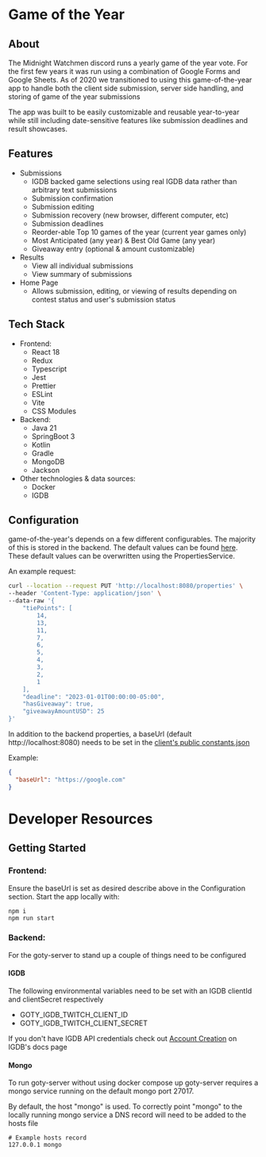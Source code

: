# Game of the Year

## About

The Midnight Watchmen discord runs a yearly game of the year vote. For the first few years it was run using a combination of Google Forms and Google Sheets. As of 2020 we transitioned to using this game-of-the-year app to handle both the client side submission, server side handling, and storing of game of the year submissions

The app was built to be easily customizable and reusable year-to-year while still including date-sensitive features like submission deadlines and result showcases.

## Features

- Submissions
  - IGDB backed game selections using real IGDB data rather than arbitrary text submissions
  - Submission confirmation
  - Submission editing
  - Submission recovery (new browser, different computer, etc)
  - Submission deadlines
  - Reorder-able Top 10 games of the year (current year games only)
  - Most Anticipated (any year) & Best Old Game (any year)
  - Giveaway entry (optional & amount customizable)
- Results
  - View all individual submissions
  - View summary of submissions
- Home Page
  - Allows submission, editing, or viewing of results depending on contest status and user's submission status

## Tech Stack

- Frontend:
  - React 18
  - Redux
  - Typescript
  - Jest
  - Prettier
  - ESLint
  - Vite
  - CSS Modules
- Backend:
  - Java 21
  - SpringBoot 3
  - Kotlin
  - Gradle
  - MongoDB
  - Jackson
- Other technologies & data sources:
  - Docker
  - IGDB

## Configuration

game-of-the-year's depends on a few different configurables. The majority of this is stored in the backend. The default values can be found [here](https://github.com/aleinin/game-of-the-year/blob/main/goty-server/src/main/resources/application.yml). These default values can be overwritten using the PropertiesService.

An example request:

```bash
curl --location --request PUT 'http://localhost:8080/properties' \
--header 'Content-Type: application/json' \
--data-raw '{
    "tiePoints": [
        14,
        13,
        11,
        7,
        6,
        5,
        4,
        3,
        2,
        1
    ],
    "deadline": "2023-01-01T00:00:00-05:00",
    "hasGiveaway": true,
    "giveawayAmountUSD": 25
}'
```

In addition to the backend properties, a baseUrl (default http://localhost:8080) needs to be set in the [client's public constants.json](https://github.com/aleinin/game-of-the-year/blob/main/goty-client/public/constants.json)

Example:

```json
{
  "baseUrl": "https://google.com"
}
```

# Developer Resources

## Getting Started

### Frontend:

Ensure the baseUrl is set as desired describe above in the Configuration section. Start the app locally with:

```
npm i
npm run start
```

### Backend:

For the goty-server to stand up a couple of things need to be configured

#### IGDB

The following environmental variables need to be set with an IGDB clientId and clientSecret respectively

- GOTY_IGDB_TWITCH_CLIENT_ID
- GOTY_IGDB_TWITCH_CLIENT_SECRET

If you don't have IGDB API credentials check out [Account Creation](https://api-docs.igdb.com/#about) on IGDB's docs page

#### Mongo

To run goty-server without using docker compose up goty-server requires a mongo service running on the default mongo port 27017.

By default, the host "mongo" is used. To correctly point "mongo" to the locally running mongo service a DNS record will need to be added to the hosts file

```
# Example hosts record
127.0.0.1 mongo
```
